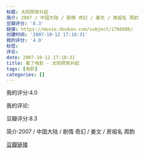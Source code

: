 ```yaml
---
标题: 太阳照常升起
简介: 2007 / 中国大陆 / 剧情 奇幻 / 姜文 / 房祖名 周韵
豆瓣评分: '8.3'
链接: https://movie.douban.com/subject/1766086/
创建时间: '2007-10-12 17:18:31'
我的评分: '4.0'
标签:
评论:
date: 2007-10-12 17:18:31
title: 看了电影 - 太阳照常升起
tags: [电影]
categories: []
---
```


我的评分:4.0

我的评论:

豆瓣评分:8.3

简介:2007 / 中国大陆 / 剧情 奇幻 / 姜文 / 房祖名 周韵

[豆瓣链接](https://movie.douban.com/subject/1766086/)

